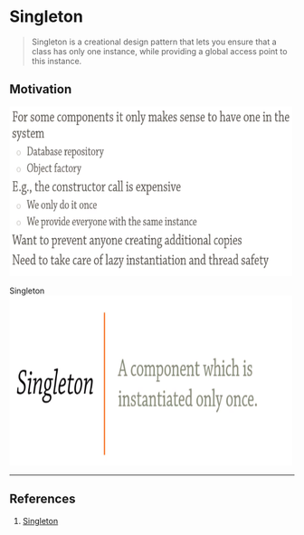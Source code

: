 # Singleton

> Singleton is a creational design pattern that lets you ensure that a class has only one instance, while providing a global access point to this instance.


## Motivation

<img src = "images/Singleton.png" width=500 height=300>

Singleton
<img src = "images/Singleton1.png" width=500 height=300>

--- 

## References
1. [Singleton](https://refactoring.guru/design-patterns/singleton)